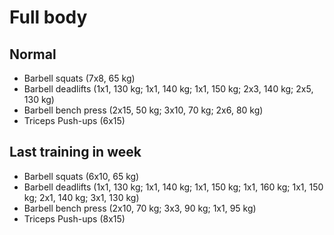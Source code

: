 # Full body
## Normal
* Barbell squats (7x8, 65 kg)
* Barbell deadlifts (1x1, 130 kg; 1x1, 140 kg; 1x1, 150 kg;
                     2x3, 140 kg; 2x5, 130 kg)
* Barbell bench press (2x15, 50 kg; 3x10, 70 kg; 2x6, 80 kg)
* Triceps Push-ups (6x15)

## Last training in week
* Barbell squats (6x10, 65 kg)
* Barbell deadlifts (1x1, 130 kg; 1x1, 140 kg; 1x1, 150 kg; 1x1, 160 kg;
                     1x1, 150 kg; 2x1, 140 kg; 3x1, 130 kg)
* Barbell bench press (2x10, 70 kg; 3x3, 90 kg; 1x1, 95 kg)
* Triceps Push-ups (8x15)
